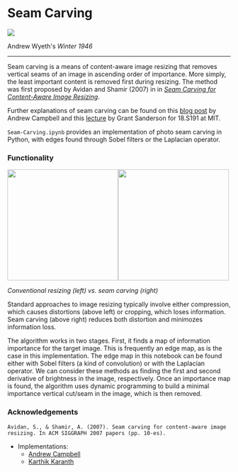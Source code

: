 # Seam Carving

<img src="Winter1946.gif">

Andrew Wyeth's *Winter 1946*
<hr>

Seam carving is a means of content-aware image resizing that removes vertical seams of an image in ascending order of importance. More simply, the least important content is removed first during resizing. The method was first proposed by Avidan and Shamir (2007) in in <a href="http://citeseerx.ist.psu.edu/viewdoc/download?doi=10.1.1.570.6321&rep=rep1&type=pdf">*Seam Carving for Content-Aware Image Resizing*</a>.

Further explanations of seam carving can be found on this <a href="https://andrewdcampbell.github.io/seam-carving">blog post</a> by Andrew Campbell and this <a href="https://www.youtube.com/watch?v=rpB6zQNsbQU&ab_channel=TheJuliaProgrammingLanguage">lecture</a> by Grant Sanderson for 18.S191 at MIT.

```Seam-Carving.ipynb``` provides an implementation of photo seam carving in Python, with edges found through Sobel filters or the Laplacian operator. 

### Functionality

<img src="resizedWinter1946.jpg" height=250><img src="Winter1946.gif" height=250>

*Conventional resizing (left) vs. seam carving (right)*

Standard approaches to image resizing typically involve either compression, which causes distortions (above left) or cropping, which loses information. Seam carving (above right) reduces both distortion and minimozes information loss.

The algorithm works in two stages. First, it finds a map of information importance for the target image. This is frequently an edge map, as is the case in this implementation. The edge map in this notebook can be found either with Sobel filters (a kind of convolution) or with the Laplacian operator. We can consider these methods as finding the first and second derivative of brightness in the image, respectively. Once an importance map is found, the algorithm uses dynamic programming to build a minimal importance vertical cut/seam in the image, which is then removed.

### Acknowledgements

```
Avidan, S., & Shamir, A. (2007). Seam carving for content-aware image resizing. In ACM SIGGRAPH 2007 papers (pp. 10-es).
```
- Implementations:
  - <a href="https://github.com/andrewdcampbell/seam-carving">Andrew Campbell</a>
  - <a href="https://karthikkaranth.me/blog/implementing-seam-carving-with-python/">Karthik Karanth</a>
